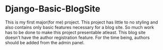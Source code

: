 # Django-Basic-BlogSite

This is my first major(for me) project.
This project has little to no styling and also contains only basic features necessary for a blog site.
So much work has to be done to make this project presentable atleast.
This blog site doesn't have the author registration feature. For the time being, authors should be added from the admin panel.
